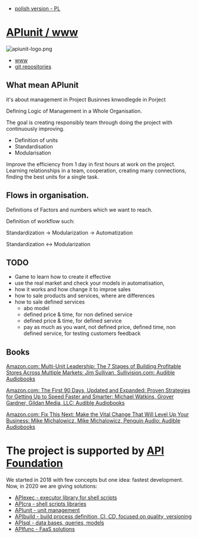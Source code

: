 + [polish version - PL](https://www.apiunit.com/README_PL.html)

# [APIunit / www](https://github.com/apiunit)

![apiunit-logo.png](https://logo.apiunit.com/apiunit-logo.png)

+ [www](https://www.apiunit.com)
+ [git repositories](https://github.com/apiunit)

## What mean APIunit

it's about management in Project
Businnes knwodlegde in Porject

Defining Logic of Management in a Whole Organisation.

The goal is creating responsibly team through doing the project with continuously improving.
+ Definition of units
+ Standardisation
+ Modularisation

Improve the  efficiency from 1 day in first hours at work on the project.
Learning relationships in a team, cooperation, creating many connections, finding the best units for a single task.



## Flows in organisation.

Definitions of Factors and numbers which we want to reach.

Definition of workflow such:

Standardization -> Modularization -> Automatization

Standardization <-> Modularization

## TODO
+ Game to learn how to create it effective
+ use the real market and check your models in automatisation,
+ how it works and how change it to improe sales
+ how to sale products and services, where are differences
+ how to sale defined services
  + abo model
  + defined price & time, for non defined service
  + defined price & time, for defined service
  + pay as much as you want, not defined price, defined time, non defined service, for testing customers feedback


## Books

[Amazon.com: Multi-Unit Leadership: The 7 Stages of Building Profitable Stores Across Multiple Markets: Jim Sullivan, Sullivision.com: Audible Audiobooks](https://www.amazon.com/-/de/dp/B07LB84VFY/)

[Amazon.com: The First 90 Days, Updated and Expanded: Proven Strategies for Getting Up to Speed Faster and Smarter: Michael Watkins, Grover Gardner, Gildan Media, LLC: Audible Audiobooks](https://www.amazon.com/-/de/First-Days-Updated-Expanded-Strategies/dp/B00CH7FE1O/)

[Amazon.com: Fix This Next: Make the Vital Change That Will Level Up Your Business: Mike Michalowicz, Mike Michalowicz, Penguin Audio: Audible Audiobooks](https://www.amazon.com/Fix-This-Next-Change-Business/dp/B082LLS1L9/)

# The project is supported by [API Foundation](https://www.apifoundation.com)
We started in 2018 with few concepts but one idea: fastest development.
Now, in 2020 we are giving solutions:

+ [APIexec - executor library for shell scripts](https://www.apiexec.com)
+ [APIcra - shell scripts libraries](https://www.apicra.com)
+ [APIunit - unit management](https://www.apiunit.com)
+ [APIbuild - build process definition, CI, CD, focused on quality, versioning](https://www.apibuild.com)
+ [APIsql - data bases, queries, models](https://www.apisql.com)
+ [APIfunc - FaaS solutions](https://www.apifunc.com)
